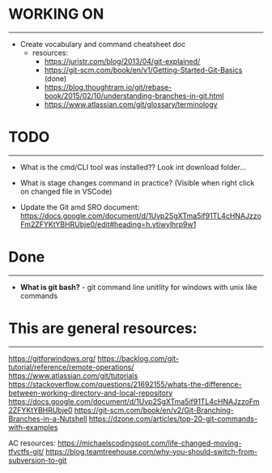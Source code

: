 
# WORKING ON
---------------------------------------------------------
- Create vocabulary and command cheatsheet doc
    - resources:
        - https://juristr.com/blog/2013/04/git-explained/
        - https://git-scm.com/book/en/v1/Getting-Started-Git-Basics (done)
        - https://blog.thoughtram.io/git/rebase-book/2015/02/10/understanding-branches-in-git.html
        - https://www.atlassian.com/git/glossary/terminology


# TODO
---------------------------------------------------------
- What is the cmd/CLI tool was installed?? Look int download folder...

- What is stage changes command in practice? (Visible when right click on changed file in VSCode)
- Update the Git amd SRO document: <https://docs.google.com/document/d/1Uvp2SgXTma5if91TL4cHNAJzzoFm2ZFYKtYBHRUbje0/edit#heading=h.ytiwylhrp9w1>

# Done
----------------------------------------------------------
- **What is git bash?** - git command line unitlity for windows with unix like commands




# This are general resources:
------------------------------------------
https://gitforwindows.org/
https://backlog.com/git-tutorial/reference/remote-operations/
https://www.atlassian.com/git/tutorials
https://stackoverflow.com/questions/21692155/whats-the-difference-between-working-directory-and-local-repository
https://docs.google.com/document/d/1Uvp2SgXTma5if91TL4cHNAJzzoFm2ZFYKtYBHRUbje0
https://git-scm.com/book/en/v2/Git-Branching-Branches-in-a-Nutshell
https://dzone.com/articles/top-20-git-commands-with-examples

AC resources:
https://michaelscodingspot.com/life-changed-moving-tfvctfs-git/
https://blog.teamtreehouse.com/why-you-should-switch-from-subversion-to-git


